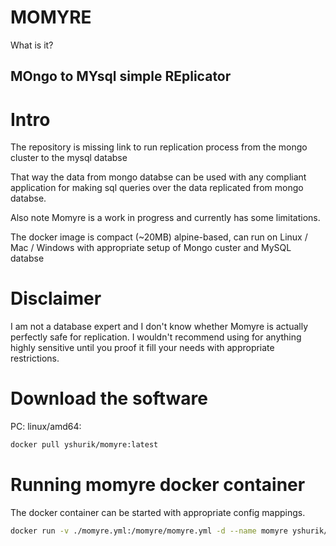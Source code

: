 # MOMYRE

What is it?

## MOngo to MYsql simple REplicator

# Intro

The repository is missing link to run replication process from the mongo cluster to the mysql databse

That way the data from mongo databse can be used with
any compliant application for making sql queries over the data replicated from mongo databse.

Also note Momyre is a work in progress and currently has some limitations.

The docker image is compact (~20MB) alpine-based, can run on Linux / Mac / Windows with
appropriate setup of Mongo custer and MySQL databse

# Disclaimer

I am not a database expert and I don't know whether Momyre is actually perfectly safe for 
replication. I wouldn't recommend using for anything highly sensitive until you 
proof it fill your needs with appropriate restrictions.

# Download the software

PC: linux/amd64:
```bash
docker pull yshurik/momyre:latest
```

# Running momyre docker container

The docker container can be started with appropriate config mappings.

```bash
docker run -v ./momyre.yml:/momyre/momyre.yml -d --name momyre yshurik/momyre:latest
```

